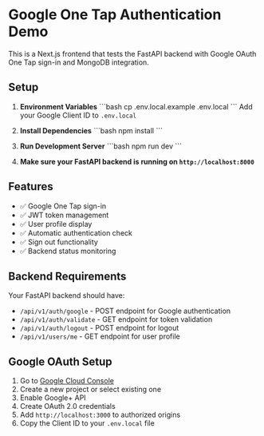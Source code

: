 # Google One Tap Authentication Demo

This is a Next.js frontend that tests the FastAPI backend with Google OAuth One Tap sign-in and MongoDB integration.

## Setup

1. **Environment Variables**
   \`\`\`bash
   cp .env.local.example .env.local
   \`\`\`
   Add your Google Client ID to `.env.local`

2. **Install Dependencies**
   \`\`\`bash
   npm install
   \`\`\`

3. **Run Development Server**
   \`\`\`bash
   npm run dev
   \`\`\`

4. **Make sure your FastAPI backend is running on `http://localhost:8000`**

## Features

- ✅ Google One Tap sign-in
- ✅ JWT token management
- ✅ User profile display
- ✅ Automatic authentication check
- ✅ Sign out functionality
- ✅ Backend status monitoring

## Backend Requirements

Your FastAPI backend should have:
- `/api/v1/auth/google` - POST endpoint for Google authentication
- `/api/v1/auth/validate` - GET endpoint for token validation
- `/api/v1/auth/logout` - POST endpoint for logout
- `/api/v1/users/me` - GET endpoint for user profile

## Google OAuth Setup

1. Go to [Google Cloud Console](https://console.cloud.google.com/)
2. Create a new project or select existing one
3. Enable Google+ API
4. Create OAuth 2.0 credentials
5. Add `http://localhost:3000` to authorized origins
6. Copy the Client ID to your `.env.local` file
